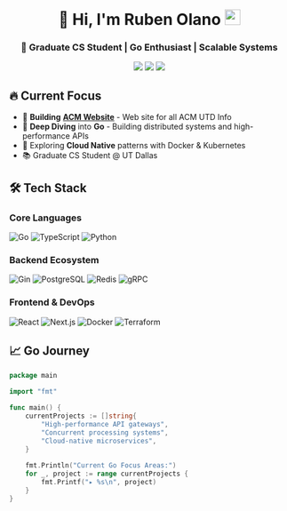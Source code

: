 <h1 align="center">
  👋 Hi, I'm Ruben Olano <img src="https://media.giphy.com/media/hvRJCLFzcasrR4ia7z/giphy.gif" width="28">
</h1>
<h3 align="center">🚀 Graduate CS Student | Go Enthusiast | Scalable Systems</h3>

<p align="center">
  <a href="https://www.linkedin.com/in/rubendolano/"><img src="https://img.shields.io/badge/LinkedIn-0077B5?style=for-the-badge&logo=linkedin&logoColor=white"></a>
  <a href="mailto:rubendavid2711@hotmail.com"><img src="https://img.shields.io/badge/Email-D14836?style=for-the-badge&logo=gmail&logoColor=white"></a>
  <a href="https://github.com/RubenOlano"><img src="https://img.shields.io/badge/GitHub-181717?style=for-the-badge&logo=github&logoColor=white"></a>
</p>

## 🔥 Current Focus

- 🚀 **Building** [**ACM Website**](https://acmutd.co) - Web site for all ACM UTD Info
- 🐹 **Deep Diving** into **Go** - Building distributed systems and high-performance APIs
- 🔭 Exploring **Cloud Native** patterns with Docker & Kubernetes
- 📚 Graduate CS Student @ UT Dallas

## 🛠️ Tech Stack

### **Core Languages**
![Go](https://img.shields.io/badge/Go-00ADD8?style=for-the-badge&logo=go&logoColor=white)
![TypeScript](https://img.shields.io/badge/TypeScript-3178C6?style=for-the-badge&logo=typescript&logoColor=white)
![Python](https://img.shields.io/badge/Python-3776AB?style=for-the-badge&logo=python&logoColor=white)

### **Backend Ecosystem**
![Gin](https://img.shields.io/badge/Gin-00ADD8?style=for-the-badge&logo=go&logoColor=white)
![PostgreSQL](https://img.shields.io/badge/PostgreSQL-4169E1?style=for-the-badge&logo=postgresql&logoColor=white)
![Redis](https://img.shields.io/badge/Redis-DC382D?style=for-the-badge&logo=redis&logoColor=white)
![gRPC](https://img.shields.io/badge/gRPC-4285F4?style=for-the-badge&logo=google&logoColor=white)

### **Frontend & DevOps**
![React](https://img.shields.io/badge/React-20232A?style=for-the-badge&logo=react&logoColor=61DAFB)
![Next.js](https://img.shields.io/badge/Next.js-000000?style=for-the-badge&logo=nextdotjs&logoColor=white)
![Docker](https://img.shields.io/badge/Docker-2496ED?style=for-the-badge&logo=docker&logoColor=white)
![Terraform](https://img.shields.io/badge/Terraform-7B42BC?style=for-the-badge&logo=terraform&logoColor=white)

## 📈 Go Journey

```go
package main

import "fmt"

func main() {
    currentProjects := []string{
        "High-performance API gateways",
        "Concurrent processing systems",
        "Cloud-native microservices",
    }
    
    fmt.Println("Current Go Focus Areas:")
    for _, project := range currentProjects {
        fmt.Printf("▸ %s\n", project)
    }
}
